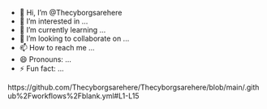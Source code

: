 - 👋 Hi, I’m @Thecyborgsarehere
- 👀 I’m interested in ...
- 🌱 I’m currently learning ...
- 💞️ I’m looking to collaborate on ...
- 📫 How to reach me ...
- 😄 Pronouns: ...
- ⚡ Fun fact: ...

<!---
Thecyborgsarehere/Thecyborgsarehere is a ✨ special ✨ repository because its `README.md` (this file) appears on your GitHub profile.
You can click the Preview link to take a look at your changes.
--->https://github.com/Thecyborgsarehere/Thecyborgsarehere/blob/main/.github%2Fworkflows%2Fblank.yml#L1-L15
